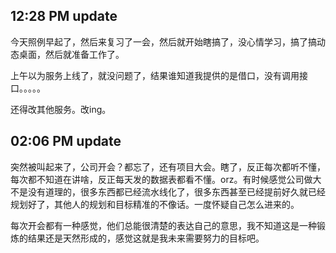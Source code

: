 12:28 PM update
---
今天照例早起了，然后来复习了一会，然后就开始瞎搞了，没心情学习，搞了搞动态桌面，然后就准备工作了。

上午以为服务上线了，就没问题了，结果谁知道我提供的是借口，没有调用接口。。。。。

还得改其他服务。改ing。

02:06 PM update
---
突然被叫起来了，公司开会？都忘了，还有项目大会。瞎了，反正每次都听不懂，每次都不知道在讲啥，反正每天发的数据表都看不懂。orz。有时候感觉公司做大不是没有道理的，很多东西都已经流水线化了，很多东西甚至已经提前好久就已经规划好了，其他人的规划和目标精准的不像话。一度怀疑自己怎么进来的。

每次开会都有一种感觉，他们总能很清楚的表达自己的意思，我不知道这是一种锻炼的结果还是天然形成的，感觉这就是我未来需要努力的目标吧。
